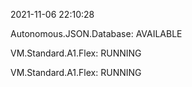 2021-11-06 22:10:28

Autonomous.JSON.Database: AVAILABLE

VM.Standard.A1.Flex: RUNNING

VM.Standard.A1.Flex: RUNNING